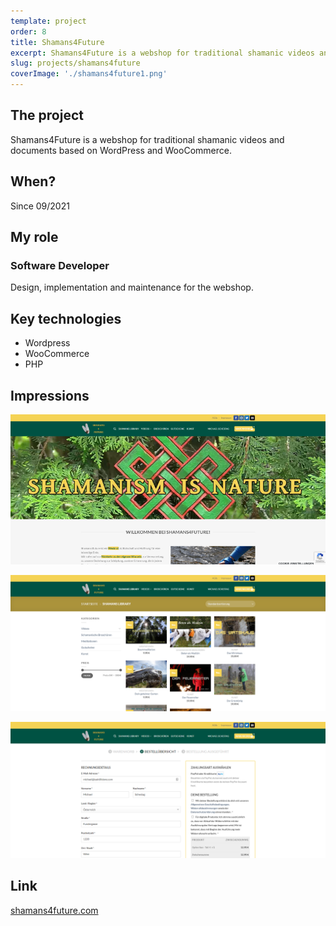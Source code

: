 ```yaml
---
template: project
order: 8
title: Shamans4Future
excerpt: Shamans4Future is a webshop for traditional shamanic videos and documents based on WordPress and WooCommerce.
slug: projects/shamans4future
coverImage: './shamans4future1.png'
---
```

## The project

Shamans4Future is a webshop for traditional shamanic videos and documents based on WordPress and WooCommerce.

## When?

Since 09/2021

## My role

### Software Developer

Design, implementation and maintenance for the webshop.

## Key technologies

* Wordpress
* WooCommerce
* PHP

## Impressions

![Shamans4Future website screenshot](shamans4future1.png "Shamans4Future website screenshot")

![Shamans4Future website screenshot](shamans4future2.png "Shamans4Future website screenshot")

![Shamans4Future website screenshot](shamans4future3.png "Shamans4Future website screenshot")

## Link

<a target="_blank" href="https://shamans4future.com">shamans4future.com</a>